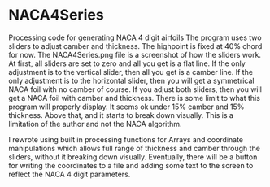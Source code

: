 

# NACA4Series
Processing code for generating NACA 4 digit airfoils
The program uses two sliders to adjust camber and thickness.  The highpoint is fixed at 40% chord for now.  The NACA4Series.png file is a screenshot of how the sliders work.  At first, all sliders are set to zero and all you get is a flat line.
If the only adjustment is to the vertical slider, then all you get is a camber line.  If the only adjustment is to the horizontal slider, then you will get a symmetrical NACA foil with no camber of course.  If you adjust both sliders, then you will get a NACA foil with camber and thickness.  There is some limit to what this program will properly display.  It seems ok under 15% camber and 15% thickness.  Above that, and it starts to break down visually.  This is a limitation of the author and not the NACA algorithm.


 I rewrote using built in processing functions for Arrays and coordinate manipulations which allows full range of thickness and camber through the sliders, without it breaking down visually.  Eventually, there will be a button for writing the coordinates to a file and adding some text to the screen to reflect the NACA 4 digit parameters.
